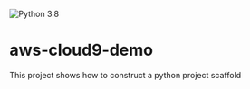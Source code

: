 ![Python 3.8](https://github.com/abaral121/aws-cloud9-demo/workflows/Python%203.8/badge.svg)

# aws-cloud9-demo
This project shows how to construct a python project scaffold
